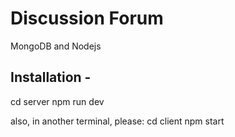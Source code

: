 # Discussion Forum

MongoDB and Nodejs



## Installation - 
cd server
npm run dev

also, in another terminal, please:
cd client
npm start